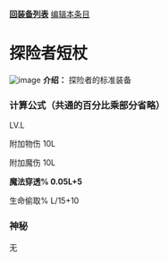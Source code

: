 [**回装备列表**](index.md) [编辑本条目](https://github.com/GuguTown/Wiki/edit/main/equip/探险者短杖.md)
# 探险者短杖
![image](https://user-images.githubusercontent.com/35645329/193939901-60accc41-618a-414f-8ab6-35cbb296d0a3.png) **介绍：** 探险者的标准装备
### 计算公式（共通的百分比乘部分省略）
LV.L   

附加物伤 10L   

附加魔伤 10L   

**魔法穿透% 0.05L+5**    

生命偷取% L/15+10   

### 神秘
无
